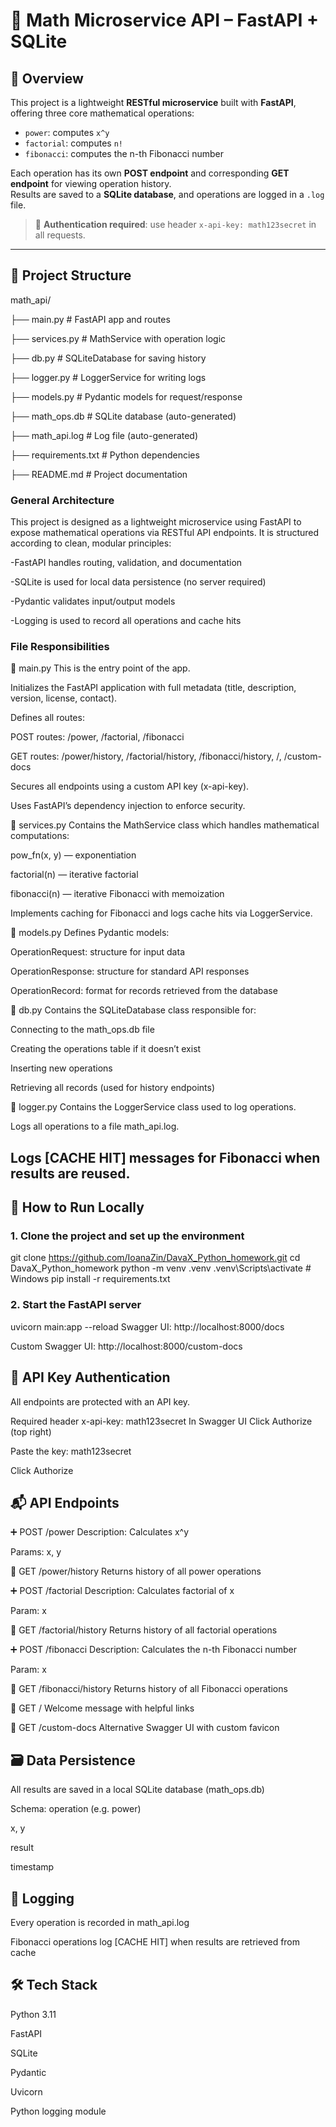 # 🔢 Math Microservice API – FastAPI + SQLite

## 🧠 Overview

This project is a lightweight **RESTful microservice** built with **FastAPI**, offering three core mathematical operations:

- `power`: computes `x^y`
- `factorial`: computes `n!`
- `fibonacci`: computes the n-th Fibonacci number

Each operation has its own **POST endpoint** and corresponding **GET endpoint** for viewing operation history.  
Results are saved to a **SQLite database**, and operations are logged in a `.log` file.

> 🔐 **Authentication required**: use header `x-api-key: math123secret` in all requests.

---

## 📁 Project Structure

math_api/

├── main.py # FastAPI app and routes

├── services.py # MathService with operation logic

├── db.py # SQLiteDatabase for saving history

├── logger.py # LoggerService for writing logs

├── models.py # Pydantic models for request/response

├── math_ops.db # SQLite database (auto-generated)

├── math_api.log # Log file (auto-generated)

├── requirements.txt # Python dependencies

├── README.md # Project documentation


### General Architecture
This project is designed as a lightweight microservice using FastAPI to expose mathematical operations via RESTful API endpoints. It is structured according to clean, modular principles:

-FastAPI handles routing, validation, and documentation

-SQLite is used for local data persistence (no server required)

-Pydantic validates input/output models

-Logging is used to record all operations and cache hits

 ### File Responsibilities
🔹 main.py
This is the entry point of the app.

Initializes the FastAPI application with full metadata (title, description, version, license, contact).

Defines all routes:

POST routes: /power, /factorial, /fibonacci

GET routes: /power/history, /factorial/history, /fibonacci/history, /, /custom-docs

Secures all endpoints using a custom API key (x-api-key).

Uses FastAPI’s dependency injection to enforce security.

🔹 services.py
Contains the MathService class which handles mathematical computations:

pow_fn(x, y) — exponentiation

factorial(n) — iterative factorial

fibonacci(n) — iterative Fibonacci with memoization

Implements caching for Fibonacci and logs cache hits via LoggerService.

🔹 models.py
Defines Pydantic models:

OperationRequest: structure for input data

OperationResponse: structure for standard API responses

OperationRecord: format for records retrieved from the database

🔹 db.py
Contains the SQLiteDatabase class responsible for:

Connecting to the math_ops.db file

Creating the operations table if it doesn’t exist

Inserting new operations

Retrieving all records (used for history endpoints)

🔹 logger.py
Contains the LoggerService class used to log operations.

Logs all operations to a file math_api.log.

Logs [CACHE HIT] messages for Fibonacci when results are reused.
---

## 🚀 How to Run Locally

### 1. Clone the project and set up the environment

git clone https://github.com/IoanaZin/DavaX_Python_homework.git
cd DavaX_Python_homework
python -m venv .venv
.venv\Scripts\activate       # Windows
pip install -r requirements.txt


### 2. Start the FastAPI server

uvicorn main:app --reload
Swagger UI: http://localhost:8000/docs

Custom Swagger UI: http://localhost:8000/custom-docs

## 🔐 API Key Authentication
All endpoints are protected with an API key.

Required header
x-api-key: math123secret
In Swagger UI
Click Authorize (top right)

Paste the key: math123secret

Click Authorize

## 📬 API Endpoints

➕ POST /power
Description: Calculates x^y

Params: x, y

🧾 GET /power/history
Returns history of all power operations

➕ POST /factorial
Description: Calculates factorial of x

Param: x

🧾 GET /factorial/history
Returns history of all factorial operations

➕ POST /fibonacci
Description: Calculates the n-th Fibonacci number

Param: x

🧾 GET /fibonacci/history
Returns history of all Fibonacci operations

📄 GET /
Welcome message with helpful links

📄 GET /custom-docs
Alternative Swagger UI with custom favicon

## 🗃️ Data Persistence
All results are saved in a local SQLite database (math_ops.db)

Schema:
operation (e.g. power)

x, y

result

timestamp

## 📝 Logging
Every operation is recorded in math_api.log

Fibonacci operations log [CACHE HIT] when results are retrieved from cache

## 🛠 Tech Stack
Python 3.11

FastAPI

SQLite

Pydantic

Uvicorn

Python logging module
